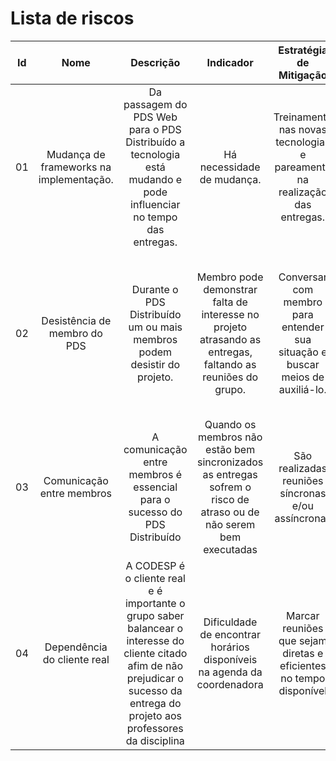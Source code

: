 # Lista de riscos 

| Id | Nome | Descrição| Indicador | Estratégia de Mitigação | Plano de Contigência |
| :-----------------: | :-----------------: | :-----------------: | :-----------------: | :-----------------: | :-----------------: | 
| 01 | Mudança de frameworks na implementação.  | Da passagem do PDS Web para o PDS Distribuído a tecnologia está mudando e pode influenciar no tempo das entregas.  | Há necessidade de mudança.   | Treinamento nas novas tecnologias e pareamento na realização das entregas.  | Voltar a utilizar os frameworks da versão do PDS Web. |
| 02 | Desistência de membro do PDS | Durante o PDS Distribuído um ou mais membros podem desistir do projeto.  | Membro pode demonstrar falta de interesse no projeto atrasando as entregas, faltando as reuniões do grupo.  | Conversar com membro para entender sua situação e buscar meios de auxiliá-lo.  | Conversar com professores sobre a situação e entender se o membro precisa fazer o PDS em outro grupo ou até mesmo sozinho |
| 03 | Comunicação entre membros | A comunicação entre membros é essencial para o sucesso do PDS Distribuído | Quando os membros não estão bem sincronizados as entregas sofrem o risco de atraso ou de não serem bem executadas | São realizadas reuniões síncronas e/ou assíncronas | Buscar entender o porquê da não comunicação síncrona e/ou assíncrona e juntos entender uma solução |
| 04 | Dependência do cliente real | A CODESP é o cliente real e é importante o grupo saber balancear o interesse do cliente citado afim de não prejudicar o sucesso da entrega do projeto aos professores da disciplina | Dificuldade de encontrar horários disponíveis na agenda da coordenadora  | Marcar reuniões que sejam diretas e eficientes no tempo disponível  | Tentar marcar reuniões online, ou por mensagem de texto, desde que sejam recolhidas as informações necessárias para dar continuidade ao projeto |
